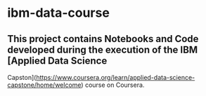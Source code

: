 # ibm-data-course

## This project contains Notebooks and Code developed during the execution of the IBM [Applied Data Science
 Capston](https://www.coursera.org/learn/applied-data-science-capstone/home/welcome) course on Coursera.

